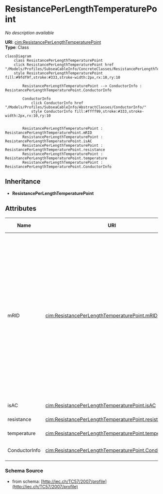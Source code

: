 # ResistancePerLengthTemperaturePoint

_No description available_

**URI**: [cim:ResistancePerLengthTemperaturePoint](http://iec.ch/TC57/CIM-generic#ResistancePerLengthTemperaturePoint)<br />
**Type**: Class

```mermaid
classDiagram
    class ResistancePerLengthTemperaturePoint
    click ResistancePerLengthTemperaturePoint href "/Models/Profiles/SubseaCableInfo/ConcreteClasses/ResistancePerLengthTemperaturePoint/"
    style ResistancePerLengthTemperaturePoint fill:#9fdf9f,stroke:#333,stroke-width:2px,rx:10,ry:10

        ResistancePerLengthTemperaturePoint --> ConductorInfo : ResistancePerLengthTemperaturePoint.ConductorInfo

        ConductorInfo
            click ConductorInfo href "/Models/Profiles/SubseaCableInfo/AbstractClasses/ConductorInfo/"
            style ConductorInfo fill:#ffff99,stroke:#333,stroke-width:2px,rx:10,ry:10


        ResistancePerLengthTemperaturePoint : ResistancePerLengthTemperaturePoint.mRID
        ResistancePerLengthTemperaturePoint : ResistancePerLengthTemperaturePoint.isAC
        ResistancePerLengthTemperaturePoint : ResistancePerLengthTemperaturePoint.resistance
        ResistancePerLengthTemperaturePoint : ResistancePerLengthTemperaturePoint.temperature
        ResistancePerLengthTemperaturePoint : ResistancePerLengthTemperaturePoint.ConductorInfo
```

## Inheritance
* **ResistancePerLengthTemperaturePoint**

## Attributes
| Name | URI | Cardinality and Range | Description | Inheritance |
| ---  | --- | --- | --- | --- |
| mRID | [cim:ResistancePerLengthTemperaturePoint.mRID](http://iec.ch/TC57/CIM-generic#ResistancePerLengthTemperaturePoint.mRID) | 0..1 string | Master resource identifier issued by a model authority. The mRID is unique within an exchange context. Global uniqueness is easily achieved by using a UUID, as specified in IETF RFC 4122, for the mRID. The use of UUID is strongly recommended.For CIMXML data files in RDF syntax conforming to IEC 61970-552, the mRID is mapped to rdf:ID or rdf:about attributes that identify CIM object elements. | direct |
| isAC | [cim:ResistancePerLengthTemperaturePoint.isAC](http://iec.ch/TC57/CIM-generic#ResistancePerLengthTemperaturePoint.isAC) | 0..1 boolean | No description available | direct |
| resistance | [cim:ResistancePerLengthTemperaturePoint.resistance](http://iec.ch/TC57/CIM-generic#ResistancePerLengthTemperaturePoint.resistance) | 0..1 ResistancePerLength | No description available | direct |
| temperature | [cim:ResistancePerLengthTemperaturePoint.temperature](http://iec.ch/TC57/CIM-generic#ResistancePerLengthTemperaturePoint.temperature) | 0..1 Temperature | No description available | direct |
| ConductorInfo | [cim:ResistancePerLengthTemperaturePoint.ConductorInfo](http://iec.ch/TC57/CIM-generic#ResistancePerLengthTemperaturePoint.ConductorInfo) | 0..1 ConductorInfo | Conductor with this (resistance, temperature) pair. | direct |

### Schema Source
* from schema: [http://iec.ch/TC57/2007/profile](http://iec.ch/TC57/2007/profile)
